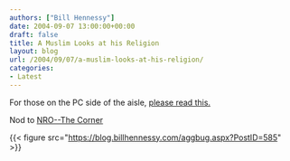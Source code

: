 ```yaml
---
authors: ["Bill Hennessy"]
date: 2004-09-07 13:00:00+00:00
draft: false
title: A Muslim Looks at his Religion
layout: blog
url: /2004/09/07/a-muslim-looks-at-his-religion/
categories:
- Latest
---
```


For those on the PC side of the aisle, [please read this.](https://www.opinion.telegraph.co.uk/news/main.jhtml?xml=/news/2004/09/05/wosse605.xml)




Nod to [NRO--The Corner](https://www.nationalreview.com/thecorner/corner.asp)

{{< figure src="https://blog.billhennessy.com/aggbug.aspx?PostID=585" >}}

